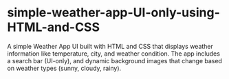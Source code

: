 # simple-weather-app-UI-only-using-HTML-and-CSS
A simple Weather App UI built with HTML and CSS that displays weather information like temperature, city, and weather condition. The app includes a search bar (UI-only), and dynamic background images that change based on weather types (sunny, cloudy, rainy).
